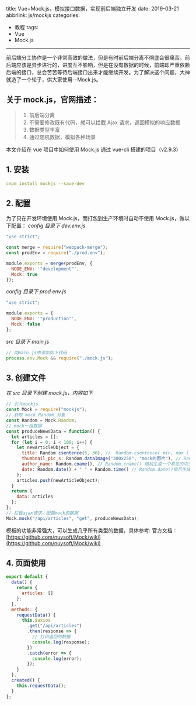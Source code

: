 title: Vue+Mock.js，模拟接口数据，实现前后端独立开发
date: 2019-03-21
abbrlink: js/mockjs
categories:
  - 教程
tags:
  - Vue
  - Mock.js

---

前后端分工协作是一个非常高效的做法，但是有时前后端分离不彻底会很痛苦。前后端应该是异步进行的，进度互不影响，但是在没有数据的时候，前端却严重依赖后端的接口，总会苦苦等待后端接口出来才能继续开发。为了解决这个问题，大神就造了一个轮子，供大家使用--Mock.js。

<!-- more -->

## 关于 mock.js，官网描述：

> 1. 前后端分离
> 2. 不需要修改既有代码，就可以拦截 Ajax 请求，返回模拟的响应数据
> 3. 数据类型丰富
> 4. 通过随机数据，模拟各种场景

本文介绍在 vue 项目中如何使用 Mock.js
通过 vue-cli 搭建的项目（v2.9.3）

## 1. 安装

```yml
cnpm install mockjs --save-dev
```

## 2. 配置

为了只在开发环境使用 Mock.js，而打包到生产环境时自动不使用 Mock.js，做以下配置：
_config 目录下 dev.env.js_

```js
"use strict";

const merge = require("webpack-merge");
const prodEnv = require("./prod.env");

module.exports = merge(prodEnv, {
  NODE_ENV: '"development"',
  Mock: true
});
```

_config 目录下 prod.env.js_

```js
"use strict";

module.exports = {
  NODE_ENV: '"production"',
  Mock: false
};
```

_src 目录下 main.js_

```js
// 向main.js中添加如下代码
process.env.Mock && require("./mock.js");
```

## 3. 创建文件

_在 src 目录下创建 mock.js，内容如下_

```js
// 引入mockjs
const Mock = require("mockjs");
// 获取 mock.Random 对象
const Random = Mock.Random;
// mock一组数据
const produceNewsData = function() {
  let articles = [];
  for (let i = 0; i < 100; i++) {
    let newArticleObject = {
      title: Random.csentence(5, 30), //  Random.csentence( min, max )
      thumbnail_pic_s: Random.dataImage("300x250", "mock的图片"), // Random.dataImage( size, text ) 生成一段随机的 Base64 图片编码
      author_name: Random.cname(), // Random.cname() 随机生成一个常见的中文姓名
      date: Random.date() + " " + Random.time() // Random.date()指示生成的日期字符串的格式,默认为yyyy-MM-dd；Random.time() 返回一个随机的时间字符串
    };
    articles.push(newArticleObject);
  }
  return {
    data: articles
  };
};
// 拦截ajax请求，配置mock的数据
Mock.mock("/api/articles", "get", produceNewsData);
```

模板的功能非常强大，可以生成几乎所有类型的数据，具体参考:
官方文档：[https://github.com/nuysoft/Mock/wiki](https://github.com/nuysoft/Mock/wiki)

## 4. 页面使用

```js
export default {
  data() {
    return {
      articles: []
    };
  },
  methods: {
    requestData() {
      this.$axios
        .get("/api/articles")
        .then(response => {
          // 打印返回的数据
          console.log(response);
        })
        .catch(error => {
          console.log(error);
        });
    }
  },
  created() {
    this.requestData();
  }
};
```
